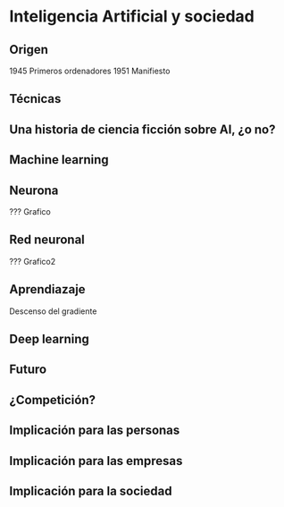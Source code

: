 # Inteligencia Artificial y sociedad

## Origen
1945 Primeros ordenadores
1951 Manifiesto

## Técnicas

## Una historia de ciencia ficción sobre AI, ¿o no?

## Machine learning

## Neurona

???
Grafico

## Red neuronal

???
Grafico2

## Aprendiazaje
Descenso del gradiente

## Deep learning


## Futuro

## ¿Competición?

## Implicación para las personas

## Implicación para las empresas

## Implicación para la sociedad
